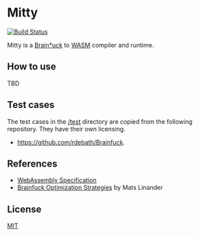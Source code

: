 # Mitty

[![Build Status](https://travis-ci.org/utatti/mitty.svg?branch=master)](https://travis-ci.org/utatti/mitty)

Mitty is a [Brain*uck](https://en.wikipedia.org/wiki/Brainfuck) to
[WASM](https://webassembly.org/) compiler and runtime.

## How to use

TBD

## Test cases

The test cases in the [/test](test) directory are copied from the following
repository. They have their own licensing.

- https://github.com/rdebath/Brainfuck.

## References

- [WebAssembly Specification](https://webassembly.github.io/spec/core/index.html)
- [Brainfuck Optimization Strategies](http://calmerthanyouare.org/2015/01/07/optimizing-brainfuck.html) by Mats Linander

## License

[MIT](LICENSE)
